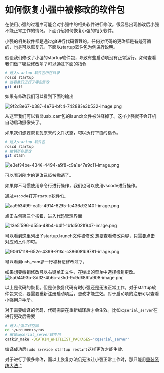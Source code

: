 # 如何恢复小强中被修改的软件包<br>
在使用小强的过程中可能会对小强中的相关软件进行修改。很容易出现修改后小强不能正常工作的情况。下面介绍如何恢复小强的相关软件。

小强的相关软件都是通过git进行代码管理的。任何对代码的更改都是有迹可循的，也是可以恢复的。下面以startup软件包为例进行说明。

假设我们修改了小强的startup软件包，导致有些启动项没有正常运行。如何查看我们做了哪些修改呢？可以通过下面的指令

```bash
# 进入startup 软件包所在目录
roscd startup 
# 查看我们进行了哪些修改
git diff
```

如果有修改我们可以看到下面的输出

![9f2d8e67-b387-4e76-bfc4-742882e3b532-image.png](http://community.bwbot.org/assets/uploads/files/1553689554577-9f2d8e67-b387-4e76-bfc4-742882e3b532-image.png) 

从这里我们可以看出usb_cam包的launch文件被注释掉了。这样小强就不会开机自动启动摄像头了。

如果我们想要恢复到原来的文件状态，可以执行下面的指令。

```bash
# 进入startup 软件包
roscd startup
# 撤销所有更改
git stash
```

![e3ef94be-4346-4494-a5f8-c9a1e47e9c11-image.png](http://community.bwbot.org/assets/uploads/files/1553689703360-e3ef94be-4346-4494-a5f8-c9a1e47e9c11-image.png) 

可以看到刚才的更改已经被撤销了。

如果你不习惯使用命令行进行操作，我们也可以使用vscode进行操作。

通过vscode打开startup软件包。

![aa953499-ea1b-4914-8295-fc436a92f40f-image.png](http://community.bwbot.org/assets/uploads/files/1553689792178-aa953499-ea1b-4914-8295-fc436a92f40f-image.png) 

点击左侧第三个按钮，进入代码管理界面

![13e5f596-d55a-48b4-b41f-1b1d5031f947-image.png](http://community.bwbot.org/assets/uploads/files/1553689842261-13e5f596-d55a-48b4-b41f-1b1d5031f947-image.png) 

可以看到这里列出了startup.launch文件被修改
想要查看修改内容，只需要点击对应的文件即可。

![90617118-652e-4399-918c-c386081b9781-image.png](http://community.bwbot.org/assets/uploads/files/1553689901115-90617118-652e-4399-918c-c386081b9781-image.png) 

可以看到usb_cam那一行被标记修改过了。

如果想要撤销修改可以右键单击文件，在弹出的菜单中选择撤销更改。
![5a04493b-8d32-4b6c-a35d-9c9d686fa908-image.png](http://community.bwbot.org/assets/uploads/files/1553689995247-5a04493b-8d32-4b6c-a35d-9c9d686fa908-image.png) 

以上是代码的恢复。但是仅恢复代码有时小强还是无法正常工作。对于startup软件包来说，要需要重新注册启动项后，更改才能生效。对于启动项的注册可以查看小强用户手册。

对于需要编译的代码，代码需要在重新编译后才会生效。比如`xqserial_server`在进行更改后需要

```bash
# 进入小强工作空间
cd ~/Documents/ros
# 编译xqserial_server软件包
catkin_make -DCATKIN_WHITELIST_PACKAGES="xqserial_server"
```
编译成功后`sudo service startup restart`这样更改才能生效。

对于进行了很多修改，而以上恢复办法仍无法让小强正常工作时，那只能用[重装系统大法了](https://doc.bwbot.org/en/books-online/xq-manual/topic/232.html)
